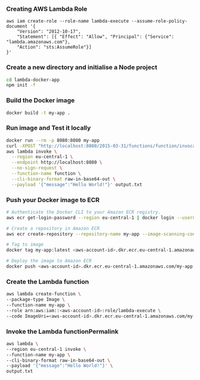 ### Creating AWS Lambda Role
```
aws iam create-role --role-name lambda-execute --assume-role-policy-document '{
    "Version": "2012-10-17",
    "Statement": [{ "Effect": "Allow", "Principal": {"Service": "lambda.amazonaws.com"}, 
    "Action": "sts:AssumeRole"}]
}'
```

### Create a new directory and initialise a Node project
```sh
cd lambda-docker-app
npm init -f 
```

### Build the Docker image
```sh
docker build -t my-app .   
```

### Run image and Test it locally
```sh
docker run --rm -p 8080:8080 my-app
curl -XPOST "http://localhost:8080/2015-03-31/functions/function/invocations" -d '{"a":"b"}'
aws lambda invoke \
  --region eu-central-1 \
  --endpoint http://localhost:8080 \
  --no-sign-request \
  --function-name function \
  --cli-binary-format raw-in-base64-out \
  --payload '{"message":"Hello World!"}' output.txt
```

### Push your Docker image to ECR
```sh
# Authenticate the Docker CLI to your Amazon ECR registry.
aws ecr get-login-password --region eu-central-1 | docker login --username AWS --password-stdin <aws-account-id>.dkr.ecr.eu-cental-1.amazonaws.com

# Create a repository in Amazon ECR
aws ecr create-repository --repository-name my-app --image-scanning-configuration scanOnPush=true --image-tag-mutability MUTABLE

# Tag to image
docker tag my-app:latest <aws-account-id>.dkr.ecr.eu-central-1.amazonaws.com/my-app:latest 

# Deploy the image to Amazon ECR
docker push <aws-account-id>.dkr.ecr.eu-central-1.amazonaws.com/my-app:latest
```

### Create the Lambda function
```sh
aws lambda create-function \
--package-type Image \
--function-name my-app \
--role arn:aws:iam::<aws-account-id>:role/lambda-execute \
--code ImageUri=<aws-account-id>.dkr.ecr.eu-central-1.amazonaws.com/my-app:latest
```

### Invoke the Lambda functionPermalink
```sh
aws lambda \
--region eu-central-1 invoke \
--function-name my-app \
--cli-binary-format raw-in-base64-out \
--payload '{"message":"Hello World!"}' \
output.txt
```

